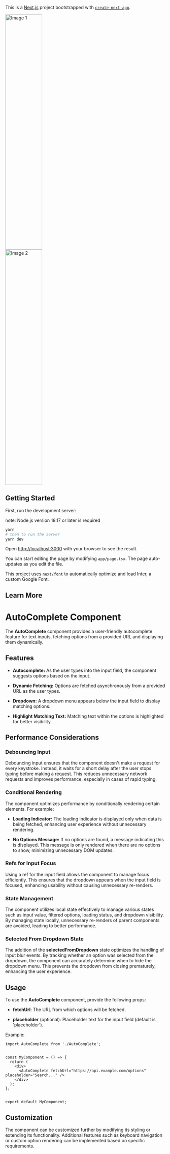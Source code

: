 This is a [Next.js](https://nextjs.org/) project bootstrapped with [`create-next-app`](https://github.com/vercel/next.js/tree/canary/packages/create-next-app).

<div style="display: flex; flex-direction: column;">
  <img src="https://github.com/robertocandales/autocomplete/assets/61159123/cf907a28-dac0-4d25-8cd3-7c2a97c38e85" alt="Image 1" width="48%" style="height: 740px;" >
  <img src="https://github.com/robertocandales/autocomplete/assets/61159123/4657b912-7209-4744-88a4-9f51a2620ebe" alt="Image 2" width="48%" style="height: 740px;">
 </div>

## Getting Started

First, run the development server:

note: Node.js version 18.17 or later is required

```bash
yarn
# then to run the server
yarn dev

```

Open [http://localhost:3000](http://localhost:3000) with your browser to see the result.

You can start editing the page by modifying `app/page.tsx`. The page auto-updates as you edit the file.

This project uses [`next/font`](https://nextjs.org/docs/basic-features/font-optimization) to automatically optimize and load Inter, a custom Google Font.

## Learn More

AutoComplete Component
======================

The **AutoComplete** component provides a user-friendly autocomplete feature for text inputs, fetching options from a provided URL and displaying them dynamically.

Features
--------

*   **Autocomplete:** As the user types into the input field, the component suggests options based on the input.
    
*   **Dynamic Fetching:** Options are fetched asynchronously from a provided URL as the user types.
    
*   **Dropdown:** A dropdown menu appears below the input field to display matching options.
    
*   **Highlight Matching Text:** Matching text within the options is highlighted for better visibility.
    

Performance Considerations
--------------------------

### Debouncing Input

Debouncing input ensures that the component doesn't make a request for every keystroke. Instead, it waits for a short delay after the user stops typing before making a request. This reduces unnecessary network requests and improves performance, especially in cases of rapid typing.

### Conditional Rendering

The component optimizes performance by conditionally rendering certain elements. For example:

*   **Loading Indicator:** The loading indicator is displayed only when data is being fetched, enhancing user experience without unnecessary rendering.
    
*   **No Options Message:** If no options are found, a message indicating this is displayed. This message is only rendered when there are no options to show, minimizing unnecessary DOM updates.
    

### Refs for Input Focus

Using a ref for the input field allows the component to manage focus efficiently. This ensures that the dropdown appears when the input field is focused, enhancing usability without causing unnecessary re-renders.

### State Management

The component utilizes local state effectively to manage various states such as input value, filtered options, loading status, and dropdown visibility. By managing state locally, unnecessary re-renders of parent components are avoided, leading to better performance.

### Selected From Dropdown State

The addition of the **selectedFromDropdown** state optimizes the handling of input blur events. By tracking whether an option was selected from the dropdown, the component can accurately determine when to hide the dropdown menu. This prevents the dropdown from closing prematurely, enhancing the user experience.

Usage
-----

To use the **AutoComplete** component, provide the following props:

*   **fetchUrl**: The URL from which options will be fetched.
    
*   **placeholder** (optional): Placeholder text for the input field (default is 'placeholder').
    

Example:

```
import AutoComplete from './AutoComplete';


const MyComponent = () => {
  return (
    <div>
      <AutoComplete fetchUrl="https://api.example.com/options" placeholder="Search..." />
    </div>
  );
};


export default MyComponent;
```

Customization
-------------

The component can be customized further by modifying its styling or extending its functionality. Additional features such as keyboard navigation or custom option rendering can be implemented based on specific requirements.
